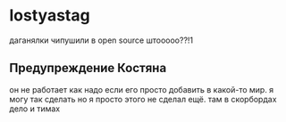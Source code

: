 # lostyastag
даганялки чипушили в open source штооооо??!1

## Предупреждение Костяна
он не работает как надо если его просто добавить в какой-то мир. я могу так сделать но я просто этого не сделал ещё. там в скорбордах дело и тимах

